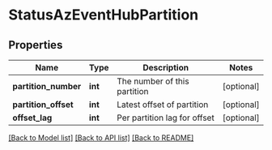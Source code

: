 # StatusAzEventHubPartition

## Properties
Name | Type | Description | Notes
------------ | ------------- | ------------- | -------------
**partition_number** | **int** | The number of this partition | [optional] 
**partition_offset** | **int** | Latest offset of partition | [optional] 
**offset_lag** | **int** | Per partition lag for offset | [optional] 

[[Back to Model list]](../README.md#documentation-for-models) [[Back to API list]](../README.md#documentation-for-api-endpoints) [[Back to README]](../README.md)


